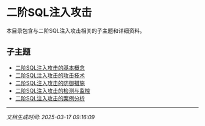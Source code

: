 # 二阶SQL注入攻击

本目录包含与二阶SQL注入攻击相关的子主题和详细资料。

## 子主题

- [二阶SQL注入攻击的基本概念](second-order-sqli/basic-concepts.md)
- [二阶SQL注入攻击的攻击技术](second-order-sqli/attack-techniques.md)
- [二阶SQL注入攻击的防御措施](second-order-sqli/defense-measures.md)
- [二阶SQL注入攻击的检测与监控](second-order-sqli/detection-monitoring.md)
- [二阶SQL注入攻击的案例分析](second-order-sqli/case-studies.md)

---

*文档生成时间: 2025-03-17 09:16:09*
